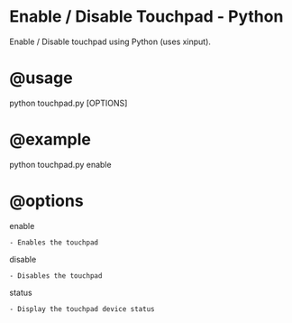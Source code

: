 Enable / Disable Touchpad - Python
==================================

Enable / Disable touchpad using Python (uses xinput).

@usage
=======
python touchpad.py [OPTIONS]

@example
========
python touchpad.py enable

@options
========
enable

	- Enables the touchpad
              
disable

	- Disables the touchpad
              
status

	- Display the touchpad device status
